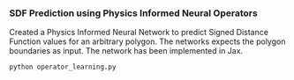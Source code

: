 ### SDF Prediction using Physics Informed Neural Operators

Created a Physics Informed Neural Network to predict Signed Distance Function values for an arbitrary polygon. The networks expects the polygon boundaries as input. The network has been implemented in Jax.

```sh
python operator_learning.py
```